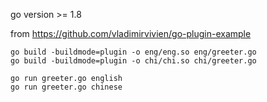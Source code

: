 go version >= 1.8

from https://github.com/vladimirvivien/go-plugin-example

	go build -buildmode=plugin -o eng/eng.so eng/greeter.go
	go build -buildmode=plugin -o chi/chi.so chi/greeter.go

	go run greeter.go english
	go run greeter.go chinese